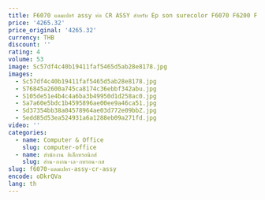 ```yaml
---
title: F6070 แดมเปอร์ assy ท่อ CR ASSY สําหรับ Ep son surecolor F6070 F6200 F6000 เครื่องพิมพ์
price: '4265.32'
price_original: '4265.32'
currency: THB
discount: ''
rating: 4
volume: 53
image: Sc57df4c40b19411faf5465d5ab28e8178.jpg
images:
  - Sc57df4c40b19411faf5465d5ab28e8178.jpg
  - S76845a2600a745ca8174c36ebbf342abu.jpg
  - S105de51e4b4c4a6ba3b49950d1d258ac0.jpg
  - Sa7a60e5bdc1b4595896ae00ee9a46ca51.jpg
  - Sd37354bb38a04578964ae03d772e09bbZ.jpg
  - Sedd85d53ea524931a6a1288eb09a271fd.jpg
video: ''
categories:
  - name: Computer & Office
    slug: computer-office
  - name: สำนักงาน อิเล็กทรอนิกส์
    slug: สำน-กงาน-เล-กทรอน-กส
slug: f6070-แดมเปอร-assy-cr-assy
encode: oDkrQVa
lang: th
---
```

  